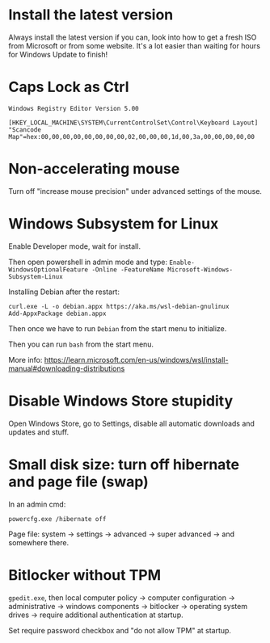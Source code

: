 # Install the latest version

Always install the latest version if you can, look into how to get a
fresh ISO from Microsoft or from some website.  It's a lot easier than
waiting for hours for Windows Update to finish!

# Caps Lock as Ctrl

    Windows Registry Editor Version 5.00
    
    [HKEY_LOCAL_MACHINE\SYSTEM\CurrentControlSet\Control\Keyboard Layout]
    "Scancode Map"=hex:00,00,00,00,00,00,00,00,02,00,00,00,1d,00,3a,00,00,00,00,00

# Non-accelerating mouse

Turn off "increase mouse precision" under advanced settings of the mouse.

# Windows Subsystem for Linux

Enable Developer mode, wait for install.

Then open powershell in admin mode and type: `Enable-WindowsOptionalFeature -Online -FeatureName Microsoft-Windows-Subsystem-Linux`

Installing Debian after the restart:

```
curl.exe -L -o debian.appx https://aka.ms/wsl-debian-gnulinux
Add-AppxPackage debian.appx
```

Then once we have to run `Debian` from the start menu to initialize.

Then you can run `bash` from the start menu.

More info: https://learn.microsoft.com/en-us/windows/wsl/install-manual#downloading-distributions

# Disable Windows Store stupidity

Open Windows Store, go to Settings, disable all automatic downloads
and updates and stuff.

# Small disk size: turn off hibernate and page file (swap)

In an admin cmd:

    powercfg.exe /hibernate off

Page file: system -> settings -> advanced -> super advanced -> and somewhere there.

# Bitlocker without TPM

`gpedit.exe`, then local computer policy -> computer configuration -> administrative -> windows components -> bitlocker -> operating system drives -> require additional authentication at startup.

Set require password checkbox and "do not allow TPM" at startup.
